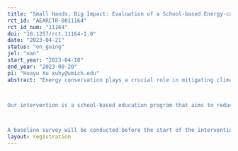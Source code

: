 ```yaml
---
title: "Small Hands, Big Impact: Evaluation of a School-based Energy-conservation Education Program"
rct_id: "AEARCTR-0011164"
rct_id_num: "11164"
doi: "10.1257/rct.11164-1.0"
date: "2023-04-21"
status: "on_going"
jel: "nan"
start_year: "2023-04-10"
end_year: "2023-08-20"
pi: "Huayu Xu xuhy@umich.edu"
abstract: "Energy conservation plays a crucial role in mitigating climate change. While past studies have primarily focused on adults when exploring energy conservation initiatives, there is a growing interest in educational programs aimed at children and teenagers. Can these younger generations act as catalysts for energy conservation within their families? This study seeks to address this question through a randomized controlled trial.

Our intervention is a school-based education program that aims to reduce household electricity consumption by educating children and teenagers. We plan to recruit around 2,400 students in grades 4-8 (approximately aged 9-15) from about 20 participating schools across five Chinese cities: Beijing, Shanghai, Chengdu, Luzhou, and Wuhan. Each school will have an average of four participating classes, with around 30 students per class. We will also recruit one guardian for each student, resulting in a total sample size of approximately 4,800 participants. Half of the classes will be randomly assigned to the treatment group, which will receive a five-week program focusing on education and activities related to electricity conservation, while the other half will be randomized into the control group and will not receive the intervention.

A baseline survey will be conducted before the start of the intervention, followed by an endline survey two months after the intervention concludes. The surveys will include a student questionnaire and a guardian questionnaire to measure pre- and post-intervention characteristics and outcomes, including knowledge, attitudes, and behaviors related to electricity conservation, and objective data on weekly household electricity consumption. This randomized experimental design, combined with micro-level data, will allow us to investigate the following questions: 1) Is the program effective at promoting energy-saving attitudes and behaviors among children and teenagers? 2) Could changes in attitudes and behaviors be transmitted to parents and other family members through interactions within the family? 3) Could these changes subsequently lead to reductions in family energy consumption?"
layout: registration
---
```


